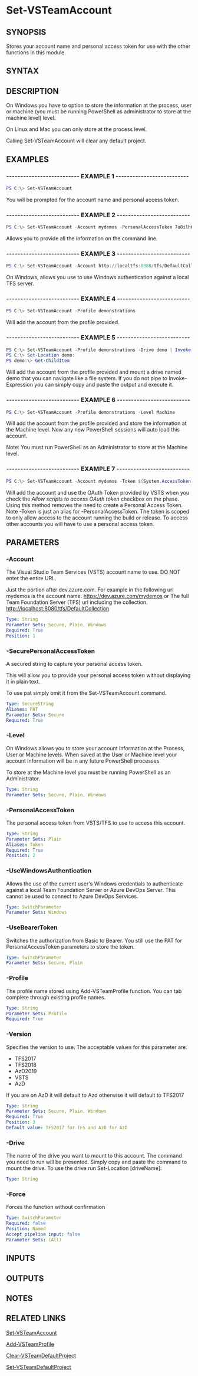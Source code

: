 


# Set-VSTeamAccount

## SYNOPSIS

Stores your account name and personal access token for use with the other
functions in this module.

## SYNTAX

## DESCRIPTION

On Windows you have to option to store the information at the process, user or machine (you must be running PowerShell as administrator to store at the machine level) level.

On Linux and Mac you can only store at the process level.

Calling Set-VSTeamAccount will clear any default project.

## EXAMPLES

### -------------------------- EXAMPLE 1 --------------------------

```PowerShell
PS C:\> Set-VSTeamAccount
```

You will be prompted for the account name and personal access token.

### -------------------------- EXAMPLE 2 --------------------------

```PowerShell
PS C:\> Set-VSTeamAccount -Account mydemos -PersonalAccessToken 7a8ilh6db4aforlrnrthisisnotreal4uhlh5vgbmgap3mziwnga
```

Allows you to provide all the information on the command line.

### -------------------------- EXAMPLE 3 --------------------------

```PowerShell
PS C:\> Set-VSTeamAccount -Account http://localtfs:8080/tfs/DefaultCollection -UseWindowsAuthentication
```

On Windows, allows you use to use Windows authentication against a local TFS server.

### -------------------------- EXAMPLE 4 --------------------------

```PowerShell
PS C:\> Set-VSTeamAccount -Profile demonstrations
```

Will add the account from the profile provided.

### -------------------------- EXAMPLE 5 --------------------------

```PowerShell
PS C:\> Set-VSTeamAccount -Profile demonstrations -Drive demo | Invoke-Expression
PS C:\> Set-Location demo:
PS demo:\> Get-ChildItem
```

Will add the account from the profile provided and mount a drive named demo that you can navigate like a file system. If you do not pipe to Invoke-Expression you can simply copy and paste the output and execute it.

### -------------------------- EXAMPLE 6 --------------------------

```PowerShell
PS C:\> Set-VSTeamAccount -Profile demonstrations -Level Machine
```

Will add the account from the profile provided and store the information at the Machine level. Now any new PowerShell sessions will auto load this account.

Note: You must run PowerShell as an Administrator to store at the Machine level.

### -------------------------- EXAMPLE 7 --------------------------

```PowerShell
PS C:\> Set-VSTeamAccount -Account mydemos -Token $(System.AccessToken) -UseBearerToken
```

Will add the account and use the OAuth Token provided by VSTS when you check the *Allow scripts to access OAuth token* checkbox on the phase. Using this method removes the need to create a Personal Access Token. Note -Token is just an alias for -PersonalAccessToken.  The token is scoped to only allow access to the account running the build or release. To access other accounts you will have to use a personal access token.

## PARAMETERS

### -Account

The Visual Studio Team Services (VSTS) account name to use.
DO NOT enter the entire URL.

Just the portion after dev.azure.com. For example in the
following url mydemos is the account name.
<https://dev.azure.com/mydemos>
or
The full Team Foundation Server (TFS) url including the collection.
<http://localhost:8080/tfs/DefaultCollection>

```yaml
Type: String
Parameter Sets: Secure, Plain, Windows
Required: True
Position: 1
```

### -SecurePersonalAccessToken

A secured string to capture your personal access token.

This will allow you to provide your personal access token without displaying it in plain text.

To use pat simply omit it from the Set-VSTeamAccount command.

```yaml
Type: SecureString
Aliases: PAT
Parameter Sets: Secure
Required: True
```

### -Level

On Windows allows you to store your account information at the Process, User or Machine levels.
When saved at the User or Machine level your account information will be in any future PowerShell processes.

To store at the Machine level you must be running PowerShell as an Administrator.

```yaml
Type: String
Parameter Sets: Secure, Plain, Windows
```

### -PersonalAccessToken

The personal access token from VSTS/TFS to use to access this account.

```yaml
Type: String
Parameter Sets: Plain
Aliases: Token
Required: True
Position: 2
```

### -UseWindowsAuthentication

Allows the use of the current user's Windows credentials to authenticate against a local Team Foundation Server or Azure DevOps Server. This cannot be used to connect to Azure DevOps Services.

```yaml
Type: SwitchParameter
Parameter Sets: Windows
```

### -UseBearerToken

Switches the authorization from Basic to Bearer.  You still use the PAT for PersonalAccessToken parameters to store the token.

```yaml
Type: SwitchParameter
Parameter Sets: Secure, Plain
```

### -Profile

The profile name stored using Add-VSTeamProfile function. You can tab complete through existing profile names.

```yaml
Type: String
Parameter Sets: Profile
Required: True
```

### -Version

Specifies the version to use. The acceptable values for this parameter are:

- TFS2017
- TFS2018
- AzD2019
- VSTS
- AzD

If you are on AzD it will default to Azd otherwise it will default to TFS2017

```yaml
Type: String
Parameter Sets: Secure, Plain, Windows
Required: True
Position: 3
Default value: TFS2017 for TFS and AzD for AzD
```

### -Drive

The name of the drive you want to mount to this account. The command you need to run will be presented. Simply copy and paste the command to mount the drive. To use the drive run Set-Location [driveName]:

```yaml
Type: String
```

### -Force

Forces the function without confirmation

```yaml
Type: SwitchParameter
Required: false
Position: Named
Accept pipeline input: false
Parameter Sets: (All)
```

## INPUTS

## OUTPUTS

## NOTES

## RELATED LINKS

[Set-VSTeamAccount](Set-VSTeamAccount.md)

[Add-VSTeamProfile](Add-VSTeamProfile.md)

[Clear-VSTeamDefaultProject](Clear-VSTeamDefaultProject.md)

[Set-VSTeamDefaultProject](Set-VSTeamDefaultProject.md)

